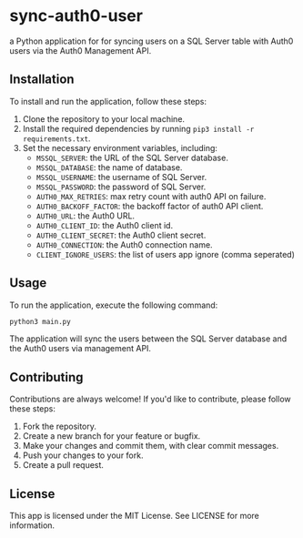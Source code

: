 # sync-auth0-user

a Python application for for syncing users on a SQL Server table with Auth0 users via the Auth0 Management API.

## Installation

To install and run the application, follow these steps:

1. Clone the repository to your local machine.
2. Install the required dependencies by running `pip3 install -r requirements.txt`.
3. Set the necessary environment variables, including:
   - `MSSQL_SERVER`: the URL of the SQL Server database.
   - `MSSQL_DATABASE`: the name of database.
   - `MSSQL_USERNAME`: the username of SQL Server.
   - `MSSQL_PASSWORD`: the password of SQL Server.
   - `AUTH0_MAX_RETRIES`: max retry count with auth0 API on failure.
   - `AUTH0_BACKOFF_FACTOR`: the backoff factor of auth0 API client.
   - `AUTH0_URL`: the Auth0 URL.
   - `AUTH0_CLIENT_ID`: the Auth0 client id.
   - `AUTH0_CLIENT_SECRET`: the Auth0 client secret.
   - `AUTH0_CONNECTION`: the Auth0 connection name.
   - `CLIENT_IGNORE_USERS`: the list of users app ignore (comma seperated)

## Usage

To run the application, execute the following command:

```bash
python3 main.py
```

The application will sync the users between the SQL Server database and the Auth0 users via management API.


## Contributing

Contributions are always welcome! If you'd like to contribute, please follow these steps:

1. Fork the repository.
2. Create a new branch for your feature or bugfix.
3. Make your changes and commit them, with clear commit messages.
4. Push your changes to your fork.
5. Create a pull request.

## License

This app is licensed under the MIT License. See LICENSE for more information.
